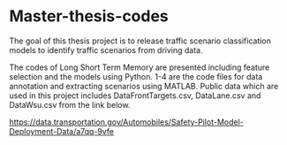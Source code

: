 # Master-thesis-codes
The goal of this thesis project is to release traffic scenario classification models to identify traffic scenarios from driving data. 

The codes of Long Short Term Memory are presented including feature selection and the models using Python. 1-4 are the code files for data annotation and extracting scenarios using MATLAB. Public data which are used in this project includes DataFrontTargets.csv, DataLane.csv and DataWsu.csv from the link below. 

https://data.transportation.gov/Automobiles/Safety-Pilot-Model-Deployment-Data/a7qq-9vfe
